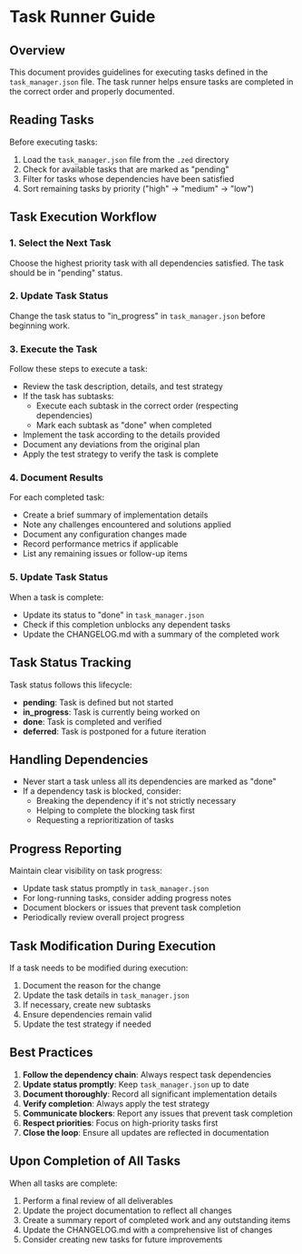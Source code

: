 # Task Runner Guide

## Overview
This document provides guidelines for executing tasks defined in the `task_manager.json` file. The task runner helps ensure tasks are completed in the correct order and properly documented.

## Reading Tasks

Before executing tasks:

1. Load the `task_manager.json` file from the `.zed` directory
2. Check for available tasks that are marked as "pending"
3. Filter for tasks whose dependencies have been satisfied
4. Sort remaining tasks by priority ("high" → "medium" → "low")

## Task Execution Workflow

### 1. Select the Next Task

Choose the highest priority task with all dependencies satisfied. The task should be in "pending" status.

### 2. Update Task Status

Change the task status to "in_progress" in `task_manager.json` before beginning work.

### 3. Execute the Task

Follow these steps to execute a task:

- Review the task description, details, and test strategy
- If the task has subtasks:
  - Execute each subtask in the correct order (respecting dependencies)
  - Mark each subtask as "done" when completed
- Implement the task according to the details provided
- Document any deviations from the original plan
- Apply the test strategy to verify the task is complete

### 4. Document Results

For each completed task:

- Create a brief summary of implementation details
- Note any challenges encountered and solutions applied
- Document any configuration changes made
- Record performance metrics if applicable
- List any remaining issues or follow-up items

### 5. Update Task Status

When a task is complete:

- Update its status to "done" in `task_manager.json`
- Check if this completion unblocks any dependent tasks
- Update the CHANGELOG.md with a summary of the completed work

## Task Status Tracking

Task status follows this lifecycle:

- **pending**: Task is defined but not started
- **in_progress**: Task is currently being worked on
- **done**: Task is completed and verified
- **deferred**: Task is postponed for a future iteration

## Handling Dependencies

- Never start a task unless all its dependencies are marked as "done"
- If a dependency task is blocked, consider:
  - Breaking the dependency if it's not strictly necessary
  - Helping to complete the blocking task first
  - Requesting a reprioritization of tasks

## Progress Reporting

Maintain clear visibility on task progress:

- Update task status promptly in `task_manager.json`
- For long-running tasks, consider adding progress notes
- Document blockers or issues that prevent task completion
- Periodically review overall project progress

## Task Modification During Execution

If a task needs to be modified during execution:

1. Document the reason for the change
2. Update the task details in `task_manager.json`
3. If necessary, create new subtasks
4. Ensure dependencies remain valid
5. Update the test strategy if needed

## Best Practices

1. **Follow the dependency chain**: Always respect task dependencies
2. **Update status promptly**: Keep `task_manager.json` up to date
3. **Document thoroughly**: Record all significant implementation details
4. **Verify completion**: Always apply the test strategy
5. **Communicate blockers**: Report any issues that prevent task completion
6. **Respect priorities**: Focus on high-priority tasks first
7. **Close the loop**: Ensure all updates are reflected in documentation

## Upon Completion of All Tasks

When all tasks are complete:

1. Perform a final review of all deliverables
2. Update the project documentation to reflect all changes
3. Create a summary report of completed work and any outstanding items
4. Update the CHANGELOG.md with a comprehensive list of changes
5. Consider creating new tasks for future improvements
